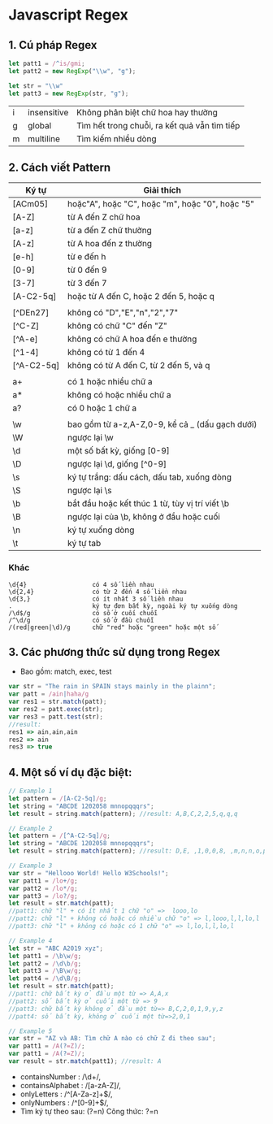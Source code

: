 # Javascript Regex

## 1. Cú pháp Regex
```javascript
let patt1 = /^is/gmi;
let patt2 = new RegExp("\\w", "g");

let str = "\\w"
let patt3 = new RegExp(str, "g");
```

|     |             |                                              |
| --- | ----------- | -------------------------------------------- |
| i   | insensitive | Không phân biệt chữ hoa hay thường           |
| g   | global      | Tìm hết trong chuỗi, ra kết quả vẫn tìm tiếp |
| m   | multiline   | Tìm kiếm nhiều dòng                          |

## 2. Cách viết Pattern
| Ký tự      | Giải thích                                      |
| ---------- | ----------------------------------------------- |
| [ACm05]    | hoặc"A", hoặc "C", hoặc "m", hoặc "0", hoặc "5" |
| [A-Z]      | từ A đến Z chữ hoa                              |
| [a-z]      | từ a đến Z chữ thường                           |
| [A-z]      | từ A hoa đến z thường                           |
| [e-h]      | từ e đến h                                      |
| [0-9]      | từ 0 đến 9                                      |
| [3-7]      | từ 3 đến 7                                      |
| [A-C2-5q]  | hoặc từ A đến C, hoặc 2 đến 5, hoặc q           |
|            |                                                 |
| [^DEn27]   | không có "D","E","n","2","7"                    |
| [^C-Z]     | không có chữ "C" đến "Z"                        |
| [^A-e]     | không có chữ A hoa đến e thường                 |
| [^1-4]     | không có từ 1 đến 4                             |
| [^A-C2-5q] | không có từ A đến C, từ 2 đến 5, và q           |
|            |                                                 |
| a+         | có 1 hoặc nhiều chữ a                           |
| a*         | không có hoặc nhiều chữ a                       |
| a?         | có 0 hoặc 1 chữ a                               |
|            |                                                 |
| \w         | bao gồm từ a-z,A-Z,0-9, kể cả _ (dấu gạch dưới) |
| \W         | ngược lại \w                                    |
| \d         | một số bất kỳ, giống [0-9]                      |
| \D         | ngược lại \d, giống [^0-9]                      |
| \s         | ký tự trắng: dấu cách, dấu tab, xuống dòng      |
| \S         | ngược lại \s                                    |
| \b         | bắt đầu hoặc kết thúc 1 từ, tùy vị trí viết \b  |
| \B         | ngược lại của \b, không ở đầu hoặc cuối         |
| \n         | ký tự xuống dòng                                |
| \t         | ký tự tab                                       |

### Khác
```
\d{4}	               có 4 số liền nhau
\d{2,4}	               có từ 2 đến 4 số liền nhau
\d{3,}	               có ít nhất 3 số liền nhau
.	                   ký tự đơn bất kỳ, ngoài ký tự xuống dòng
/\d$/g	               có số ở cuối chuỗi
/^\d/g	               có số ở đầu chuỗi
/(red|green|\d)/g	   chữ "red" hoặc "green" hoặc một số
```

## 3. Các phương thức sử dụng trong Regex
- Bao gồm: match, exec, test
```javascript
var str = "The rain in SPAIN stays mainly in the plainn";
var patt = /ain|haha/g
var res1 = str.match(patt);
var res2 = patt.exec(str);
var res3 = patt.test(str);
//result: 
res1 => ain,ain,ain
res2 => ain
res3 => true
```

## 4. Một số ví dụ đặc biệt:
```javascript
// Example 1
let pattern = /[A-C2-5q]/g;
let string = "ABCDE 1202058 mnnopqqqrs";
let result = string.match(pattern); //result: A,B,C,2,2,5,q,q,q

// Example 2
let pattern = /[^A-C2-5q]/g;
let string = "ABCDE 1202058 mnnopqqqrs";
let result = string.match(pattern); //result: D,E, ,1,0,0,8, ,m,n,n,o,p,r,s

// Example 3
var str = "Hellooo World! Hello W3Schools!";
var patt1 = /lo+/g;
var patt2 = /lo*/g;
var patt3 = /lo?/g;
let result = str.match(patt); 
//patt1: chữ "l" + có ít nhất 1 chữ "o" =>  looo,lo 
//patt2: chữ "l" + không có hoặc có nhiều chữ "o" => l,looo,l,l,lo,l 
//patt3: chữ "l" + không có hoặc có 1 chữ "o" => l,lo,l,l,lo,l

// Example 4
let str = "ABC A2019 xyz";
let patt1 = /\b\w/g;
let patt2 = /\d\b/g;
let patt3 = /\B\w/g;
let patt4 = /\d\B/g;
let result = str.match(patt); 
//patt1: chữ bất kỳ ở đầu một từ => A,A,x 
//patt2: số bất kỳ ở cuối một từ => 9 
//patt3: chữ bất kỳ không ở đầu một từ=> B,C,2,0,1,9,y,z 
//patt4: số bất kỳ, không ở cuối một từ=>2,0,1

// Example 5
var str = "AZ và AB: Tìm chữ A nào có chữ Z đi theo sau";
var patt1 = /A(?=Z)/;
var patt1 = /A(?=Z)/;
var result = str.match(patt1); //result: A
```
- containsNumber : /\d+/,
- containsAlphabet : /[a-zA-Z]/,
- onlyLetters : /^[A-Za-z]+$/,
- onlyNumbers : /^[0-9]+$/,
- Tìm ký tự theo sau: (?=n) Công thức: ?=n
